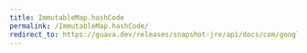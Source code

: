 ```yaml
---
title: ImmutableMap.hashCode
permalink: /ImmutableMap.hashCode/
redirect_to: https://guava.dev/releases/snapshot-jre/api/docs/com/google/common/collect/ImmutableMap.html#hashCode--
---
```

